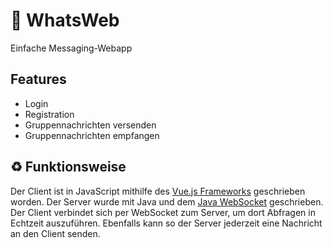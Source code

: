 # 💬 WhatsWeb
Einfache Messaging-Webapp

## Features
- Login
- Registration
- Gruppennachrichten versenden
- Gruppennachrichten empfangen

## ♻ Funktionsweise
Der Client ist in JavaScript mithilfe des [Vue.js Frameworks](https://github.com/vuejs/vue) geschrieben worden. Der Server wurde mit Java und dem [Java WebSocket](https://github.com/TooTallNate/Java-WebSocket) geschrieben. Der Client verbindet sich per WebSocket zum Server, um dort Abfragen in Echtzeit auszuführen. Ebenfalls kann so der Server jederzeit eine Nachricht an den Client senden.
